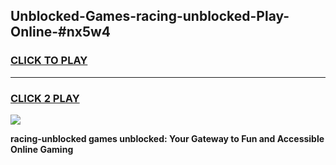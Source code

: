 
## Unblocked-Games-racing-unblocked-Play-Online-#nx5w4
<h3>
<a href="https://premium.freeplayer.one?title=racing-unblocked&ref=27F">CLICK TO PLAY</a></h3>
<hr>

<h3>
<a href="https://premium.freeplayer.one?title=racing-unblocked&ref=27F">CLICK 2 PLAY</a>
  
</h3>

<a href="https://premium.freeplayer.one?title=racing-unblocked&ref=27F"><img src="https://clearcache.store/games.png"></a>


**racing-unblocked games unblocked: Your Gateway to Fun and Accessible Online Gaming**
